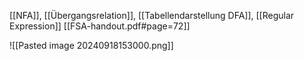[[NFA]], [[Übergangsrelation]], [[Tabellendarstellung DFA]], [[Regular Expression]]
[[FSA-handout.pdf#page=72]]

![[Pasted image 20240918153000.png]]